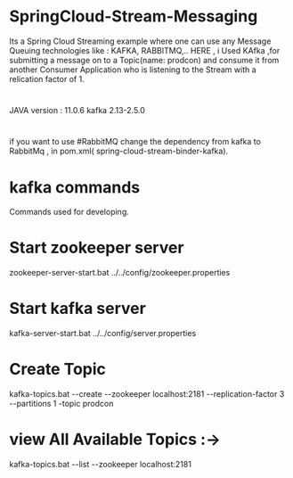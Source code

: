 # SpringCloud-Stream-Messaging

Its a Spring Cloud Streaming example where one can use any Message Queuing technologies like : KAFKA, RABBITMQ,..
HERE , i Used KAfka ,for submitting a message on to a Topic(name: prodcon) and
consume it from another Consumer Application who is listening to the Stream 
with a relication factor of 1.
#
JAVA version : 11.0.6 
kafka 2.13-2.5.0
#
if you want to use #RabbitMQ change the dependency from kafka to RabbitMq , in pom.xml( spring-cloud-stream-binder-kafka).
#
 
 

# kafka commands
  Commands used for developing.
  
# Start zookeeper server
  zookeeper-server-start.bat ../../config/zookeeper.properties

# Start kafka server
  kafka-server-start.bat ../../config/server.properties
  
# Create Topic
  kafka-topics.bat --create --zookeeper localhost:2181 --replication-factor 3 --partitions 1 -topic prodcon
  
# view All Available Topics :->
  kafka-topics.bat --list --zookeeper localhost:2181
